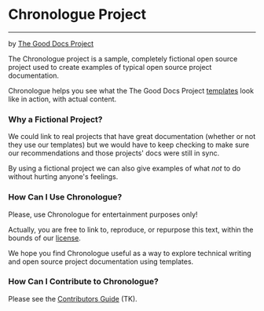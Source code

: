 # Chronologue Project
----------------
by [The Good Docs Project](thegooddocsproject.dev)

The Chronologue project is a sample, completely fictional open source project used to create examples of typical open source project documentation.

Chronologue helps you see what the The Good Docs Project [templates](https://www.github.com/thegooddocsproject/templates) look like in action, with actual content.

### Why a Fictional Project?

We could link to real projects that have great documentation (whether or not they use our templates) but we would have to keep checking to make sure our recommendations and those projects' docs were still in sync.

By using a fictional project we can also give examples of what _not_ to do without hurting anyone's feelings.

### How Can I Use Chronologue?

Please, use Chronologue for entertainment purposes only! 

Actually, you are free to link to, reproduce, or repurpose this text, within the bounds of our [license](/LICENSE).

We hope you find Chronologue useful as a way to explore technical writing and open source project documentation using templates.

### How Can I Contribute to Chronologue?

Please see the [Contributors Guide](/CONTRIBUTING.md) (TK).